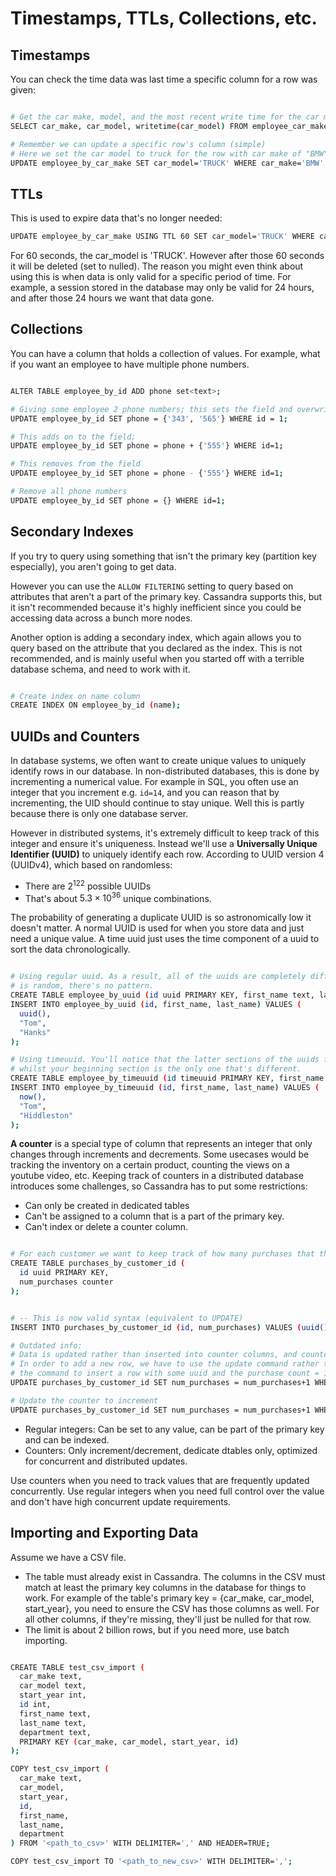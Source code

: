 # Timestamps, TTLs, Collections, etc. 

## Timestamps
You can check the time data was last time a specific column for a row was given:

```bash

# Get the car make, model, and the most recent write time for the car model 
SELECT car_make, car_model, writetime(car_model) FROM employee_car_make;

# Remember we can update a specific row's column (simple)
# Here we set the car model to truck for the row with car make of "BMW" and id of 1
UPDATE employee_by_car_make SET car_model='TRUCK' WHERE car_make='BMW' AND id=1
```

## TTLs
This is used to expire data that's no longer needed:
```bash
UPDATE employee_by_car_make USING TTL 60 SET car_model='TRUCK' WHERE car_make='BMW' AND id='2';
```
For 60 seconds, the car_model is 'TRUCK'. However after those 60 seconds it will be deleted (set to nulled). The reason you might even think about using this is when data is only valid for a specific period of time. For example, a session stored in the database may only be valid for 24 hours, and after those 24 hours we want that data gone.


## Collections 
You can have a column that holds a collection of values. For example, what if you want an employee to have multiple phone numbers.
```bash

ALTER TABLE employee_by_id ADD phone set<text>;

# Giving some employee 2 phone numbers; this sets the field and overwrites previous values.
UPDATE employee_by_id SET phone = {'343', '565'} WHERE id = 1;

# This adds on to the field;
UPDATE employee_by_id SET phone = phone + {'555'} WHERE id=1;

# This removes from the field
UPDATE employee_by_id SET phone = phone - {'555'} WHERE id=1;

# Remove all phone numbers
UPDATE employee_by_id SET phone = {} WHERE id=1;
```

## Secondary Indexes
If you try to query using something that isn't the primary key (partition key especially), you aren't going to get data.

However you can use the `ALLOW FILTERING` setting to query based on attributes that aren't a part of the primary key. Cassandra supports this, but it isn't recommended because it's highly inefficient since you could be accessing data across a bunch more nodes.

Another option is adding a secondary index, which again allows you to query based on the attribute that you declared as the index. This is not recommended, and is mainly useful when you started off with a terrible database schema, and need to work with it.
```bash

# Create index on name column
CREATE INDEX ON employee_by_id (name);
```

## UUIDs and Counters 

In database systems, we often want to create unique values to uniquely identify rows in our database. In non-distributed databases, this is done by incrementing a numerical value. For example in SQL, you often use an integer that you increment e.g. `id=14`, and you can reason that by incrementing, the UID should continue to stay unique. Well this is partly because there is only one database server.

However in distributed systems, it's extremely difficult to keep track of this integer and ensure it's uniqueness. Instead we'll use a **Universally Unique Identifier (UUID)** to uniquely identify each row. According to UUID version 4 (UUIDv4), which based on randomless:
- There are $2^{122}$ possible UUIDs 
- That's about $5.3 \times 10^{36}$ unique combinations.

The probability of generating a duplicate UUID is so astronomically low it doesn't matter. A normal UUID is used for when you store data and just need a unique value. A time uuid just uses the time component of a uuid to sort the data chronologically.

```bash

# Using regular uuid. As a result, all of the uuids are completely different, each part 
# is random, there's no pattern.
CREATE TABLE employee_by_uuid (id uuid PRIMARY KEY, first_name text, last_name text);
INSERT INTO employee_by_uuid (id, first_name, last_name) VALUES (
  uuid(),
  "Tom",
  "Hanks"
);

# Using timeuuid. You'll notice that the latter sections of the uuids for your rows may match
# whilst your beginning section is the only one that's different.
CREATE TABLE employee_by_timeuuid (id timeuuid PRIMARY KEY, first_name text, last_name text);
INSERT INTO employee_by_timeuuid (id, first_name, last_name) VALUES (
  now(),
  "Tom",
  "Hiddleston"
);
```

**A counter** is a special type of column that represents an integer that only changes through increments and decrements. Some usecases would be tracking the inventory on a certain product, counting the views on a youtube video, etc. Keeping track of counters in a distributed database introduces some challenges, so Cassandra has to put some restrictions:
- Can only be created in dedicated tables
- Can't be assigned to a column that is a part of the primary key.
- Can't index or delete a counter column.

```bash

# For each customer we want to keep track of how many purchases that they have made.
CREATE TABLE purchases_by_customer_id (
  id uuid PRIMARY KEY,
  num_purchases counter
);


# -- This is now valid syntax (equivalent to UPDATE)
INSERT INTO purchases_by_customer_id (id, num_purchases) VALUES (uuid(), 1);

# Outdated info:
# Data is updated rather than inserted into counter columns, and counter columns also can't be set.
# In order to add a new row, we have to use the update command rather than insert. Here's
# the command to insert a row with some uuid and the purchase count = 1.
UPDATE purchases_by_customer_id SET num_purchases = num_purchases+1 WHERE id=uuid(); 

# Update the counter to increment
UPDATE purchases_by_customer_id SET num_purchases = num_purchases+1 WHERE id=<your-uuid>; 
```

- Regular integers: Can be set to any value, can be part of the primary key and can be indexed. 
- Counters: Only increment/decrement, dedicate dtables only, optimized for concurrent and distributed updates.

Use counters when you need to track values that are frequently updated concurrently. Use regular integers when you need full control over the value and don't have high concurrent update requirements.

## Importing and Exporting Data
Assume we have a CSV file.
- The table must already exist in Cassandra. The columns in the CSV must match at least the primary key columns in the database for things to work. For example of the table's primary key = {car_make, car_model, start_year}, you need to ensure the CSV has those columns as well. For all other columns, if they're missing, they'll just be nulled for that row.
- The limit is about 2 billion rows, but if you need more, use batch importing.

```bash

CREATE TABLE test_csv_import (
  car_make text, 
  car_model text, 
  start_year int, 
  id int, 
  first_name text, 
  last_name text, 
  department text,
  PRIMARY KEY (car_make, car_model, start_year, id)  
);

COPY test_csv_import (
  car_make text, 
  car_model, 
  start_year, 
  id, 
  first_name, 
  last_name, 
  department
) FROM '<path_to_csv>' WITH DELIMITER=',' AND HEADER=TRUE;

COPY test_csv_import TO '<path_to_new_csv>' WITH DELIMITER=',';
```